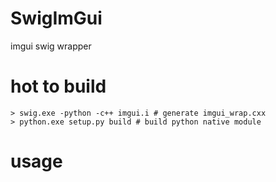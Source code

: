 # SwigImGui
imgui swig wrapper

# hot to build

```
> swig.exe -python -c++ imgui.i # generate imgui_wrap.cxx
> python.exe setup.py build # build python native module
```

# usage



